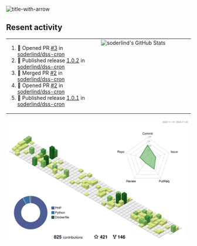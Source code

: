 
![title-with-arrow](https://github.com/soderlind/soderlind/assets/1649452/0f685042-97c3-46ba-b290-804d07f05370)



## Resent activity

<table width="100%" border="0"><tr><td width="49%">

<!--START_SECTION:activity-->
1. 💪 Opened PR [#3](https://github.com/soderlind/dss-cron/pull/3) in [soderlind/dss-cron](https://github.com/soderlind/dss-cron)
2. 🚀 Published release [1.0.2](https://github.com/soderlind/dss-cron/releases/tag/1.0.2) in [soderlind/dss-cron](https://github.com/soderlind/dss-cron)
3. 🎉 Merged PR [#2](https://github.com/soderlind/dss-cron/pull/2) in [soderlind/dss-cron](https://github.com/soderlind/dss-cron)
4. 💪 Opened PR [#2](https://github.com/soderlind/dss-cron/pull/2) in [soderlind/dss-cron](https://github.com/soderlind/dss-cron)
5. 🚀 Published release [1.0.1](https://github.com/soderlind/dss-cron/releases/tag/1.0.1) in [soderlind/dss-cron](https://github.com/soderlind/dss-cron)
<!--END_SECTION:activity-->
  </td>
<td width="49%" valign="top">
     <img  alt="soderlind's GitHub Stats" src="https://awesome-github-stats.azurewebsites.net/user-stats/soderlind?cardType=octocat&theme=github&preferLogin=false&Title=FFFFFF&Border=FFFFFF" />
</td></tr></table>


![](./profile-3d-contrib/profile-green-animate.svg)


